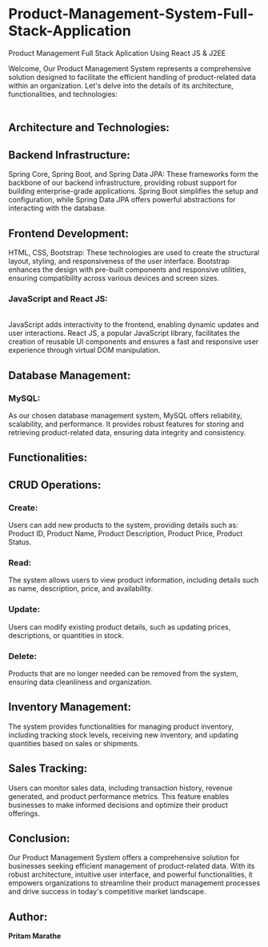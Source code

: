 # Product-Management-System-Full-Stack-Application
Product Management Full Stack Aplication Using React JS &amp; J2EE

Welcome, Our Product Management System represents a comprehensive solution designed to facilitate the efficient handling of product-related data within an organization. Let's delve into the details of its architecture, functionalities, and technologies:
<br><br>

<h2>Architecture and Technologies:</h2>

<h2>Backend Infrastructure:</h2>
Spring Core, Spring Boot, and Spring Data JPA: These frameworks form the backbone of our backend infrastructure, providing robust support for building enterprise-grade applications. Spring Boot simplifies the setup and configuration, while Spring Data JPA offers powerful abstractions for interacting with the database.
<br>
<h2>Frontend Development:<br></h2>
HTML, CSS, Bootstrap: These technologies are used to create the structural layout, styling, and responsiveness of the user interface. Bootstrap enhances the design with pre-built components and responsive utilities, ensuring compatibility across various devices and screen sizes.
<br>
<h3>JavaScript and React JS: </h3>
<br>
JavaScript adds interactivity to the frontend, enabling dynamic updates and user interactions. React JS, a popular JavaScript library, facilitates the creation of reusable UI components and ensures a fast and responsive user experience through virtual DOM manipulation.
<br>
<h2>Database Management:</h2>

<h3>MySQL:</h3>
As our chosen database management system, MySQL offers reliability, scalability, and performance. It provides robust features for storing and retrieving product-related data, ensuring data integrity and consistency.

<br>

<h2>Functionalities:</h2>
<h2>CRUD Operations:</h2>
<h3>Create: </h3>Users can add new products to the system, providing details such as:
Product ID,
Product Name,
Product Description,
Product Price,
Product Status.

<h3>Read: </h3>The system allows users to view product information, including details such as name, description, price, and availability.<br>
<h3>Update: </h3>Users can modify existing product details, such as updating prices, descriptions, or quantities in stock.<br>
<h3>Delete:</h3> Products that are no longer needed can be removed from the system, ensuring data cleanliness and organization.<br>
<h2>Inventory Management:</h2>
The system provides functionalities for managing product inventory, including tracking stock levels, receiving new inventory, and updating quantities based on sales or shipments.<br>
<h2>Sales Tracking:</h2>
Users can monitor sales data, including transaction history, revenue generated, and product performance metrics. This feature enables businesses to make informed decisions and optimize their product offerings.<br>


<h2>Conclusion:</h2>
Our Product Management System offers a comprehensive solution for businesses seeking efficient management of product-related data. With its robust architecture, intuitive user interface, and powerful functionalities, it empowers organizations to streamline their product management processes and drive success in today's competitive market landscape.

<h2><b>Author:</h2>Pritam Marathe